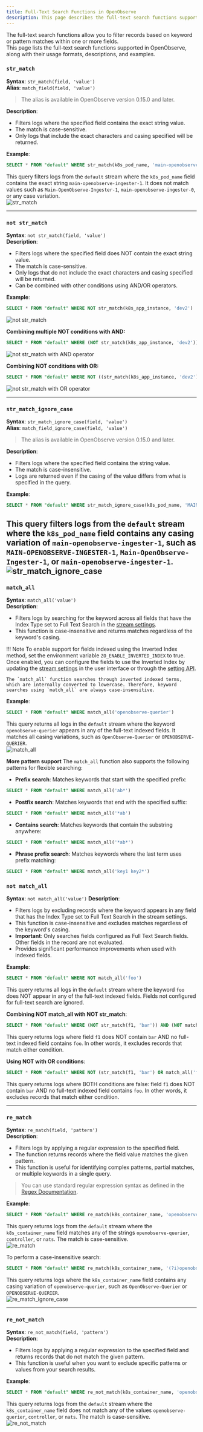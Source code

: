 ```yaml
---
title: Full-Text Search Functions in OpenObserve
description: This page describes the full-text search functions supported in OpenObserve, including their syntax, behavior, and examples. Functions such as str_match, str_match_ignore_case, match_all, re_match, and re_not_match allow users to filter logs based on exact string matches, case-insensitive searches, keyword searches across multiple fields, and pattern-based filtering using regular expressions. The guide also explains the role of inverted indexing and how to enable it for enhanced search coverage. Sample queries and output visuals are provided to help users apply these functions effectively in log analysis.
---
```

The full-text search functions allow you to filter records based on keyword or pattern matches within one or more fields. <br>This page lists the full-text search functions supported in OpenObserve, along with their usage formats, descriptions, and examples.


### `str_match`

**Syntax**: `str_match(field, 'value')` <br>
**Alias**: `match_field(field, 'value')` 
>The alias is available in OpenObserve version 0.15.0 and later.
 
**Description**: <br>

- Filters logs where the specified field contains the exact string value. 
- The match is case-sensitive. 
- Only logs that include the exact characters and casing specified will be returned. <br>

**Example**:
```sql
SELECT * FROM "default" WHERE str_match(k8s_pod_name, 'main-openobserve-ingester-1')
```
This query filters logs from the `default` stream where the `k8s_pod_name` field contains the exact string `main-openobserve-ingester-1`. It does not match values such as `Main-OpenObserve-Ingester-1`, `main-openobserve-ingester-0`, or any case variation.
<br>
![str_match](../images/sql-reference/str-match.png)

---

### `not str_match`
**Syntax**: `not str_match(field, 'value')` <br>
**Description**:<br>

- Filters logs where the specified field does NOT contain the exact string value.
- The match is case-sensitive.
- Only logs that do not include the exact characters and casing specified will be returned.
- Can be combined with other conditions using AND/OR operators.

**Example**: <br>
```sql
SELECT * FROM "default" WHERE NOT str_match(k8s_app_instance, 'dev2')
```
![not str_match](../images/sql-reference/not-str-match.png)

**Combining multiple NOT conditions with AND:**
```sql
SELECT * FROM "default" WHERE (NOT str_match(k8s_app_instance, 'dev2')) AND (NOT str_match(k8s_cluster, 'dev2'))
```
![not str_match with AND operator](../images/sql-reference/not-str-match-with-and.png)

**Combining NOT conditions with OR:**
```sql
SELECT * FROM "default" WHERE NOT ((str_match(k8s_app_instance, 'dev2') OR str_match(k8s_cluster, 'dev2')))
```
![not str_match with OR operator](../images/sql-reference/not-str-match-with-or.png)

---
### `str_match_ignore_case`

**Syntax**: `str_match_ignore_case(field, 'value')` <br>
**Alias**: `match_field_ignore_case(field, 'value')` 
> The alias is available in OpenObserve version 0.15.0 and later.

**Description**: <br>

- Filters logs where the specified field contains the string value. 
- The match is case-insensitive. 
- Logs are returned even if the casing of the value differs from what is specified in the query. <br>

**Example**:
```sql
SELECT * FROM "default" WHERE str_match_ignore_case(k8s_pod_name, 'MAIN-OPENOBSERVE-INGESTER-1')
```
This query filters logs from the `default` stream where the `k8s_pod_name` field contains any casing variation of `main-openobserve-ingester-1`, such as `MAIN-OPENOBSERVE-INGESTER-1`, `Main-OpenObserve-Ingester-1`, or `main-openobserve-ingester-1`.
<br>
![str_match_ignore_case](../images/sql-reference/str-ignore-case.png)
<br>
---

### `match_all`
**Syntax**: `match_all('value')` <br>
**Description**: <br>

- Filters logs by searching for the keyword across all fields that have the Index Type set to Full Text Search in the [stream settings](../user-guide/streams/schema-settings.md). 
- This function is case-insensitive and returns matches regardless of the keyword's casing.

!!! Note 
    To enable support for fields indexed using the Inverted Index method, set the environment variable `ZO_ENABLE_INVERTED_INDEX` to true. Once enabled, you can configure the fields to use the Inverted Index by updating the [stream settings](../user-guide/streams/schema-settings.md) in the user interface or through the [setting API](../api/stream/setting.md).

    The `match_all` function searches through inverted indexed terms, which are internally converted to lowercase. Therefore, keyword searches using `match_all` are always case-insensitive.

**Example**:
```sql
SELECT * FROM "default" WHERE match_all('openobserve-querier')
```
This query returns all logs in the `default` stream where the keyword `openobserve-querier` appears in any of the full-text indexed fields. It matches all casing variations, such as `OpenObserve-Querier` or `OPENOBSERVE-QUERIER`.
<br>
![match_all](../images/sql-reference/match-all.png)


**More pattern support**
The `match_all` function also supports the following patterns for flexible searching:

- **Prefix search**: Matches keywords that start with the specified prefix:
```sql
SELECT * FROM "default" WHERE match_all('ab*')
```
- **Postfix search**: Matches keywords that end with the specified suffix:
```sql
SELECT * FROM "default" WHERE match_all('*ab')
```
- **Contains search**: Matches keywords that contain the substring anywhere:
```sql
SELECT * FROM "default" WHERE match_all('*ab*')
```
- **Phrase prefix search**: Matches keywords where the last term uses prefix matching:
```sql
SELECT * FROM "default" WHERE match_all('key1 key2*')
```
### `not match_all`
**Syntax**: `not match_all('value')`
**Description**: <br>

- Filters logs by excluding records where the keyword appears in any field that has the Index Type set to Full Text Search in the stream settings. 
- This function is case-insensitive and excludes matches regardless of the keyword's casing.
- **Important**: Only searches fields configured as Full Text Search fields. Other fields in the record are not evaluated.
- Provides significant performance improvements when used with indexed fields.

**Example**:
```sql
SELECT * FROM "default" WHERE NOT match_all('foo')
```
This query returns all logs in the `default` stream where the keyword `foo` does NOT appear in any of the full-text indexed fields. Fields not configured for full-text search are ignored.

**Combining NOT match_all with NOT str_match**:
```sql
SELECT * FROM "default" WHERE (NOT str_match(f1, 'bar')) AND (NOT match_all('foo'))
```
This query returns logs where field `f1` does NOT contain `bar` AND no full-text indexed field contains `foo`. In other words, it excludes records that match either condition.

**Using NOT with OR conditions**:
```sql
SELECT * FROM "default" WHERE NOT (str_match(f1, 'bar') OR match_all('foo'))
```
This query returns logs where BOTH conditions are false: field `f1` does NOT contain `bar` AND no full-text indexed field contains `foo`. In other words, it excludes records that match either condition.

---

### `re_match`
**Syntax**: `re_match(field, 'pattern')` <br>
**Description**: <br>

- Filters logs by applying a regular expression to the specified field. 
- The function returns records where the field value matches the given pattern. 
- This function is useful for identifying complex patterns, partial matches, or multiple keywords in a single query.

> You can use standard regular expression syntax as defined in the [Regex Documentation](https://docs.rs/regex/latest/regex/).


**Example**:

```sql
SELECT * FROM "default" WHERE re_match(k8s_container_name, 'openobserve-querier|controller|nats')
```
This query returns logs from the `default` stream where the `k8s_container_name` field matches any of the strings `openobserve-querier`, `controller`, or `nats`. The match is case-sensitive.
<br>
![re_match](../images/sql-reference/re-match.png)


To perform a case-insensitive search:

```sql
SELECT * FROM "default" WHERE re_match(k8s_container_name, '(?i)openobserve-querier')
```
This query returns logs where the `k8s_container_name` field contains any casing variation of `openobserve-querier`, such as `OpenObserve-Querier` or `OPENOBSERVE-QUERIER`.
<br>
![re_match_ignore_case](../images/sql-reference/re-match-ignore-case.png)

---

### `re_not_match`
**Syntax**: `re_not_match(field, 'pattern')` <br>
**Description**: <br>

- Filters logs by applying a regular expression to the specified field and returns records that do not match the given pattern.
- This function is useful when you want to exclude specific patterns or values from your search results.

**Example**:
```sql
SELECT * FROM "default" WHERE re_not_match(k8s_container_name, 'openobserve-querier|controller|nats')
```
This query returns logs from the `default` stream where the `k8s_container_name` field does not match any of the values `openobserve-querier`, `controller`, or `nats`. The match is case-sensitive.
<br>
![re_not_match](../images/sql-reference/re-not-match.png)

